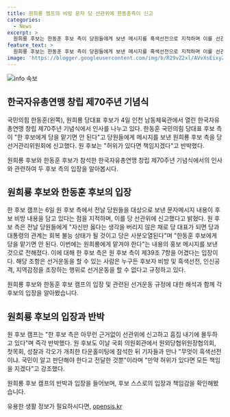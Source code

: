 ```yaml
---
title: 원희룡 캠프의 비방 문자 당 선관위에 한동훈측이 신고
categories:
  - News
excerpt: >
  원희룡 후보는 한동훈 후보 측이 당원들에게 보낸 메시지를 흑색선전으로 지적하며 이를 선관위에 신고했다. 이에 대해 원 후보 측은 허위가 있다면 책임지겠다고 반박하며 국민이 알고 판단해야 한다고 전달했다. 반면 한 후보 측은 이를 어겼다며 즉각 반박했고, 원 후보는 타운홀미팅에서 허위가 있다면 모든 책임을 지겠다고 강조했다. 두 후보 간의 강한 입장차이와 대립이 확연히 드러나고 있다.
feature_text: >
  원희룡 후보는 한동훈 후보 측이 당원들에게 보낸 메시지를 흑색선전으로 지적하며 이를 선관위에 신고했다. 이에 대해 원 후보 측은 허위가 있다면 책임지겠다고 반박하며 국민이 알고 판단해야 한다고 전달했다. 반면 한 후보 측은 이를 어겼다며 즉각 반박했고, 원 후보는 타운홀미팅에서 허위가 있다면 모든 책임을 지겠다고 강조했다. 두 후보 간의 강한 입장차이와 대립이 확연히 드러나고 있다.
image: 'https://blogger.googleusercontent.com/img/b/R29vZ2xl/AVvXsEixyZcFfHzMRdzZMjFBmAUKJYCLCGyLL1o632UiGVXcaFdKo_bkvkuCioo0uUKlGfBVcT3P84aROyZIXSBEx3Aw5nCQ3pTgDom1WDC4m8eifvWiAmWEEVb4x6G_l8C0QH225ldMjyaFvpxGEBGNO37VmDTDMHGhJPq73UglMfDca1-0aw/s1600/blogspot.png'
---
```


<p><img src="https://blogger.googleusercontent.com/img/b/R29vZ2xl/AVvXsEixyZcFfHzMRdzZMjFBmAUKJYCLCGyLL1o632UiGVXcaFdKo_bkvkuCioo0uUKlGfBVcT3P84aROyZIXSBEx3Aw5nCQ3pTgDom1WDC4m8eifvWiAmWEEVb4x6G_l8C0QH225ldMjyaFvpxGEBGNO37VmDTDMHGhJPq73UglMfDca1-0aw/s1600/blogspot.png" alt="info 속보" /></p>

<h2 data-ke-size="size26">한국자유총연맹 창립 제70주년 기념식</h2>

<p>국민의힘 한동훈(왼쪽), 원희룡 당대표 후보가 4일 인천 남동체육관에서 열린 한국자유총연맹 창립 제70주년 기념식에서 인사를 나누고 있다. 한동훈 국민의힘 당대표 후보 측이 "한 후보에게 당을 맡기면 안 된다"고 당원들에게 메시지를 보낸 원희룡 후보 측을 당 선거관리위원회에 신고했다. 원 후보는 "허위가 있다면 책임지겠다"고 반박했다.</p>

<p data-ke-size="size16">원희룡 후보와 한동훈 후보가 참석한 한국자유총연맹 창립 제70주년 기념식에서의 인사와 관련하여 두 후보 측의 입장을 알아봅시다.</p>

<h2 data-ke-size="size26">원희룡 후보와 한동훈 후보의 입장</h2>

<p>한 후보 캠프는 6일 원 후보 측에서 전날 당원들을 대상으로 보낸 문자메시지 내용이 후보 비방 내용을 담고 있다는 점을 지적하며, 이를 당 선관위에 신고했다고 밝혔다. 원 후보 측은 전날 당원들에게 "자신만 옳다는 생각을 버리지 않은 채로 당 대표가 되면 당과 대통령의 관계는 회복 불능 상태가 될 것이고 당은 사분오열된다"며 "한동훈 후보에게 당을 맡기면 안 된다. 이번에는 원희룡에게 맡겨야 한다"는 내용의 홍보 메시지를 보낸 것으로 전해졌다. 이에 대해 한 후보 측은 원 후보 측이 제39조 7항을 어겼다는 입장이다. 해당 조항은 선거운동을 할 수 있는 사람은 누구든 후보자 비방 및 흑색선전, 인신공격, 지역감정을 조장하는 행위로 선거운동을 할 수 없다고 규정하고 있다.</p>

<p data-ke-size="size16">원희룡 후보와 한동훈 후보 캠프의 입장 및 관련된 선거운동 규정에 대한 해석과 함께 각 후보의 입장을 알아봤습니다.</p>

<h2 data-ke-size="size26">원희룡 후보의 입장과 반박</h2>

<p>원 후보 캠프는 "한 후보 측은 아무런 근거없이 선관위에 신고하고 흠집 내기에 몰두하고 있다"며 즉각 반박했다. 원 후보도 이날 국회 의원회관에서 원외당협위원장협의회, 첫목회, 성찰과 각오가 개최한 타운홀미팅에 참석한 뒤 기자들과 만나 "무엇이 흑색선전이냐. 국민이 알고 판단해야 한다고 전달한 것뿐"이라며 "만약 허위가 있다면 모든 책임을 지겠다"고 강조했다.</p>

<p data-ke-size="size16">원희룡 후보 캠프의 반박과 입장을 들어보며, 후보 스스로의 입장과 책임감을 확인해봤습니다.</p>
유용한 생활 정보가 필요하시다면, <a href="https://opensis.kr" rel="dofollow">opensis.kr</a>


